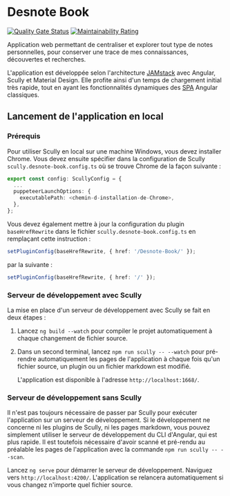 # Desnote Book
[![Quality Gate Status](https://sonarcloud.io/api/project_badges/measure?project=NicolasDesnoust_Desnote-Book&metric=alert_status)](https://sonarcloud.io/dashboard?id=NicolasDesnoust_Desnote-Book) [![Maintainability Rating](https://sonarcloud.io/api/project_badges/measure?project=NicolasDesnoust_Desnote-Book&metric=sqale_rating)](https://sonarcloud.io/dashboard?id=NicolasDesnoust_Desnote-Book)

Application web permettant de centraliser et explorer tout type de notes personnelles, pour conserver une trace de mes connaissances, découvertes et recherches. 

L'application est développée selon l'architecture [JAMstack](https://www.netlify.com/blog/2019/10/30/whats-angular-in-the-jamstack-it-sounds-delicious/) avec Angular, Scully et Material Design. Elle profite ainsi d'un temps de chargement initial très rapide, tout en ayant les fonctionnalités dynamiques des [SPA](https://fr.wikipedia.org/wiki/Application_web_monopage) Angular classiques.

## Lancement de l'application en local

### Prérequis

Pour utiliser Scully en local sur une machine Windows, vous devez installer Chrome. Vous devez ensuite spécifier dans la configuration de Scully `scully.desnote-book.config.ts` où se trouve Chrome de la façon suivante&nbsp;:

```typescript
export const config: ScullyConfig = {
  ...
  puppeteerLaunchOptions: {
    executablePath: <chemin-d-installation-de-Chrome>,
  },
};
```



Vous devez également mettre à jour la configuration du plugin `baseHrefRewrite` dans le fichier `scully.desnote-book.config.ts` en remplaçant cette instruction :

```typescript
setPluginConfig(baseHrefRewrite, { href: '/Desnote-Book/' });
```

par la suivante :

```typescript
setPluginConfig(baseHrefRewrite, { href: '/' });
```

### Serveur de développement avec Scully

La mise en place d'un serveur de développement avec Scully se fait en deux étapes&nbsp;:

1. Lancez `ng build --watch` pour compiler le projet automatiquement à chaque changement de fichier source.

2. Dans un second terminal, lancez `npm run scully -- --watch` pour pré-rendre automatiquement les pages de l'application à chaque fois qu'un fichier source, un plugin ou un fichier markdown est modifié.

   L'application est disponible à l'adresse `http://localhost:1668/`.

### Serveur de développement sans Scully

Il n'est pas toujours nécessaire de passer par Scully pour exécuter l'application sur un serveur de développement. Si le développement ne concerne ni les plugins de Scully, ni les pages markdown, vous pouvez simplement utiliser le serveur de développement du CLI d'Angular, qui est plus rapide. Il est toutefois nécessaire d'avoir scanné et pré-rendu au préalable les pages de l'application avec la commande `npm run scully -- --scan`.

Lancez `ng serve` pour démarrer le serveur de développement. Naviguez vers `http://localhost:4200/`. L'application se relancera automatiquement si vous changez n'importe quel fichier source.
